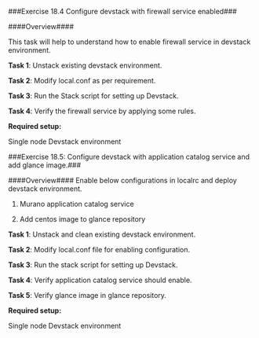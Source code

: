 ###Exercise 18.4 Configure devstack with firewall service enabled###

####Overview####

This task will help to understand how to enable firewall service in devstack environment.


**Task 1**: Unstack existing devstack environment.

**Task 2**: Modify local.conf as per requirement.

**Task 3**: Run the Stack script for setting up Devstack.

**Task 4**: Verify the firewall service by applying some rules.


**Required setup:**

Single node Devstack environment


###Exercise 18.5: Configure devstack with application catalog service and add glance image.###

####Overview####
Enable below configurations in localrc and deploy devstack environment.

1. Murano application catalog service

2. Add centos image to glance repository

**Task 1**: Unstack and clean existing devstack environment.

**Task 2**: Modify local.conf file for enabling configuration.

**Task 3**: Run the stack script for setting up Devstack.

**Task 4**: Verify application catalog service should enable.

**Task 5**: Verify glance image in glance repository.


**Required setup:**

Single node Devstack environment


